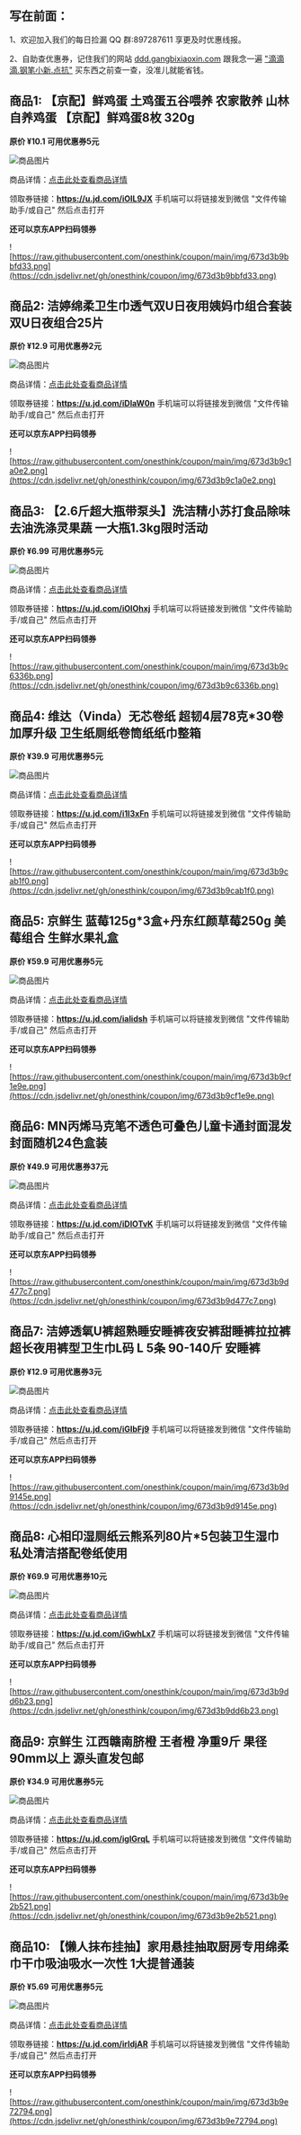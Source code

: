 ## 写在前面：

1、欢迎加入我们的每日捡漏 QQ 群:897287611 享更及时优惠线报。

2、自助查优惠券，记住我们的网站 [ddd.gangbixiaoxin.com](https://ddd.gangbixiaoxin.com) 跟我念一遍 ["滴滴滴.钢笔小新.点抗"](https://ddd.gangbixiaoxin.com) 买东西之前查一查，没准儿就能省钱。

## 商品1: 【京配】鲜鸡蛋 土鸡蛋五谷喂养 农家散养 山林自养鸡蛋 【京配】鲜鸡蛋8枚 320g

**原价 ¥10.1 可用优惠券5元**

![商品图片](http://img14.360buyimg.com/n1/jfs/t1/227527/14/29974/139580/673be6ceF1a2c223f/d70d12fb6428e146.png)

商品详情：[点击此处查看商品详情](https://union-click.jd.com/jdc?e=1003156031&amp;p=JF8BAa0JK1olXwMAV1hZDU4WC18IGlsUWwYEU15cAUoUAV9MRANLAjZbERscSkAJHTRQRA1CCVkdDwtCWhVLHTdNTwcKBENeCVAfUg8bCjhwaF8TLll2PAtVADd-BW4Ncz5XGEVBOlwHVTRAfRANYQMUIG9fAgddQVxXDxtxazliLn1FIwE1ajxkAyt8GSdNOWJqEioVVT11SgtObwBlPmFbLBcpakpwYW5gWzhnAHBgVTYbaBR3ZA97cAxhJFRlID02VDxIcwZzfSdrCl1cMz0EaAhwWw9QbDh2GXF7PDgkayBVd258D1lgbXpRED4kbhVuYRBISTpJW21dIAUqAR0bD18JK1gUXQELUllbAU4nM28IKxp7XQMFXF5dAEInAl8IHVkWXAEFVF5dCEIfM28AHGvC8L7X3u-IgPLDneffovzA1LrWytZtOHsUM28JGlkVWQEDVl5tOEsUM2w4RTUUDgEHXV5eCyVLAS4OTB1XXWgAUFtYD0kRB18KGloXXzYyZFcKcDgTBRxXbzNAVQ5-PVhcDSNyQSpLWDUXB1t9AyAiDTFPAhJhRg1MXU8yVG4)

领取券链接：**https://u.jd.com/iOIL9JX** 手机端可以将链接发到微信 "文件传输助手/或自己" 然后点击打开

**还可以京东APP扫码领券**

![https://raw.githubusercontent.com/onesthink/coupon/main/img/673d3b9bbfd33.png](https://cdn.jsdelivr.net/gh/onesthink/coupon/img/673d3b9bbfd33.png)

## 商品2: 洁婷绵柔卫生巾透气双U日夜用姨妈巾组合套装 双U日夜组合25片

**原价 ¥12.9 可用优惠券2元**

![商品图片](http://img14.360buyimg.com/n1/jfs/t1/66128/19/27464/144282/66bc7a72F97174d43/c8a8ad9f247b77e4.jpg)

商品详情：[点击此处查看商品详情](https://union-click.jd.com/jdc?e=1003156031&amp;p=JF8BAaoJK1olXwIGU1dfDEwVAl8IGlsUWg4EUl5fD00SBV9MRANLAjZbERscSkAJHTRQRA1CCVkdDwtCWhVLHTdNTwcKBENeCVAfUg8beDlbY1thGVoBCwIJXBlQYDZPRD9lDgFwOgwldhxBaAwMfS5LOWF0KCgnVlxXDxtxazliLnldIwEPajxefC5_cglNOWV6Ej4VUhh1Sg9OeC5mL2FbIBcrekthYSZwWy1nB2RgVTYbfCJNZhhrYAxhJFRhIC0uVzwVfwhzfSdrCllQMDcHCUhjSD1QbDhyAnFrKA0qazhVd258D1lgbXUEXS05ABESZgdYbiV8R1kDEz4nfg0bD18JK1gUXQELUllbAU4nM28IKxp7XwELXFxtCXsXBW0LGlwSXQUAU11UOEsfBF_ftuPA17fX3OeJlsPAusjdkufBw44yZG5eOEsWAm0IH1wUXwYyZF5eOEgnXQEJSF0WWQUAXDABCgoRVWhdQTUXWgYHVFdfCHsVAm4KGWslbX1UByZdfA9LADBUTw9HGmVbEwE5eBgQcQFaYyVCC21hUDgoVi9wdRN-YQUlXTY)

领取券链接：**https://u.jd.com/iDIaW0n** 手机端可以将链接发到微信 "文件传输助手/或自己" 然后点击打开

**还可以京东APP扫码领券**

![https://raw.githubusercontent.com/onesthink/coupon/main/img/673d3b9c1a0e2.png](https://cdn.jsdelivr.net/gh/onesthink/coupon/img/673d3b9c1a0e2.png)

## 商品3: 【2.6斤超大瓶带泵头】洗洁精小苏打食品除味去油洗涤灵果蔬 一大瓶1.3kg限时活动

**原价 ¥6.99 可用优惠券5元**

![商品图片](http://img14.360buyimg.com/n1/jfs/t1/196379/8/50862/147263/673be44bF8cfbd2c2/6a7c1985f6043488.jpg)

商品详情：[点击此处查看商品详情](https://union-click.jd.com/jdc?e=1003156031&amp;p=JF8BAa0JK1olXwMAV1hZDU4WC18IGlsVWQEEUVpYAUgeAV9MRANLAjZbERscSkAJHTRQRA1CCVkdDwtCWhVLHTdNTwcKBENeCVAfUg8bfDxzXyRcBlRRAyQJXy18SxlUTANXDwdnOlw2YThESyxsch5mJGZnACkqUVxXDxtxazliPnVcIwE9bj9kAy1-cidNOWJqEioVVT11SgtObwBlPmFbLBcpakpwYW5gWzhnAHBgVTYbaBR3ZA97cAxhJFRlID02VDxIcwZzfSdrCl1cMz0EaAhwWw9QbDh2GXF7PDgkayBVd258D1lgbQN8CT0mSiBoZhwPWFNcI0dSKRkICzsbD18JK1gUXQELUllbAU4nM28IKxp7XQMFXF5dAEInAl8IHVkWXAEFVF1bCEsSM28AHGvC8L7X3u-IgPLDneffovzA1LrWytZtOHsUM28JGlkVWQEDVl5tOEsUM2w4RTUUDgEHXV5eDyVLAS4OTVMWCmgAUFtYCksVAF8KGloXXzYyZCEOcw9oSjRaSAxvCVFkPxYrVBxPQT0JfjUXNm9xBxYebCJScBZofg9iKl8yVG4)

领取券链接：**https://u.jd.com/iOIOhxj** 手机端可以将链接发到微信 "文件传输助手/或自己" 然后点击打开

**还可以京东APP扫码领券**

![https://raw.githubusercontent.com/onesthink/coupon/main/img/673d3b9c6336b.png](https://cdn.jsdelivr.net/gh/onesthink/coupon/img/673d3b9c6336b.png)

## 商品4: 维达（Vinda）无芯卷纸 超韧4层78克*30卷  加厚升级 卫生纸厕纸卷筒纸纸巾整箱

**原价 ¥39.9 可用优惠券5元**

![商品图片](http://img14.360buyimg.com/n1/jfs/t1/177218/13/51606/166411/67346432F01a7b689/741cde5bf1fafcdb.jpg)

商品详情：[点击此处查看商品详情](https://union-click.jd.com/jdc?e=1003156031&amp;p=JF8BAacJK1olXwQAVVxfCE8XA18IGloUXAQGXFhcD0InRzBQRQQlBENHFRxWFlVMWzBeTA9KQl1XSwwDVFVPRjtUBAJQAVsMFgQZBDBeWy9_fFh3PEBxPD8cbA5LUClIfAt3NGgALyQ_QStuCzZ6SR5gJHZAKwlKSEdjeh9tbChyGHF7DjoqezRLexpseDlMIQR1NlcOahJzRw9DYCt3FH5JIAZUbS9kf218eVNjP19iUioCdzlsYAxWbTJ9O3FLKwIpUjxKVhZJWi9NB1VlM1dZcDJjYRtBaB5iAnpRIz02X3sec29cHjwTLWV_Ilo_bRtQeAd4RyVTUQoyVW5eCUsQCmkPHVIQbTYCVG4LZksWAm4JGlsSVAQyVW5dDkkUAmgPG1kSXgICZF5VD3vArtfdkerA1b_WytaKsezCitPchdMlbTYBZF5cCUkXB2gJGVslbQYBZF1tViUWUGgNS1pFXGheVh9bXh0SBAEKH1kcXgYLVG5fCUoVAV84KyBcBUZ1M10_aQ1kaw5Jfx5JDkBCMw4_YSUVeBVqUjtsVV9wBhsocTtVfDg4G2s)

领取券链接：**https://u.jd.com/i1I3xFn** 手机端可以将链接发到微信 "文件传输助手/或自己" 然后点击打开

**还可以京东APP扫码领券**

![https://raw.githubusercontent.com/onesthink/coupon/main/img/673d3b9cab1f0.png](https://cdn.jsdelivr.net/gh/onesthink/coupon/img/673d3b9cab1f0.png)

## 商品5: 京鲜生 蓝莓125g*3盒+丹东红颜草莓250g 美莓组合 生鲜水果礼盒

**原价 ¥59.9 可用优惠券5元**

![商品图片](http://img14.360buyimg.com/n1/jfs/t1/126420/29/49938/204487/672d708aFbea1e7a1/1f3d936f11639bc5.jpg)

商品详情：[点击此处查看商品详情](https://union-click.jd.com/jdc?e=1003156031&amp;p=JF8BAZ4JK1olXDYCVV9cCkkWA2kJHFIlGVlaCgFtUQ5SQi0DBUVOBVlUAwoCFxBCHD1WR0VNGFJeSwcYVBYZQTVMFyYUC393PRcmcAlVWzR0ZA5tPkR8KQgoYSUVfy9cGj1eLWYAVwM7bz9oYxcfW1dhJHZnIy02TT9-dwt_aCRJJXNmBzwEbEljYWZveQJxGXJJLyk_CTtcdycAaz9mIQRiHFYrahJeRBsKZzxuPmVDI1wlbD9OYDB-byxICH9DFTo4XSB1YCkJYyJhP39hVBwqcRF-dwxzTGt2AERgKSAVFi4SS2thBSdCWE10XV0tBEcnAl8LGlsSVAAFUldYOHsXA19edVsUXAcDVFxVC0knAl8IHVkWXAEFVFpeAUsfM28AHGvC8L7X3u-IgPLDneffovzA1LrWytZtOHsUM28JGlkVWQEDVl5tOEsUM2w4RTUUDgEHBF8NCSVLAS4OTRlTAGgAUFxUCk8TBF8KGloXXzYyZCNcXjJiaiZzYxlXBV1-Kwslawlpfjl9cjUXIUZWVTgWeCsVADJufC9qPX4yVG4)

领取券链接：**https://u.jd.com/iaIidsh** 手机端可以将链接发到微信 "文件传输助手/或自己" 然后点击打开

**还可以京东APP扫码领券**

![https://raw.githubusercontent.com/onesthink/coupon/main/img/673d3b9cf1e9e.png](https://cdn.jsdelivr.net/gh/onesthink/coupon/img/673d3b9cf1e9e.png)

## 商品6: MN丙烯马克笔不透色可叠色儿童卡通封面混发 封面随机24色盒装

**原价 ¥49.9 可用优惠券37元**

![商品图片](http://img14.360buyimg.com/n1/jfs/t1/77416/1/26975/60403/66dda094F80a9561b/03985daa98db28d0.png)

商品详情：[点击此处查看商品详情](https://union-click.jd.com/jdc?e=1003156031&amp;p=JF8BAdMJK1olXwMLVlpVCEIXAV8IGlsVWgcKVltUCU8UAl9MRANLAjZbERscSkAJHTRQRA1CCVkdDwtCWhVLHTdNTwcKBENeCVAfUg8bBxR4HT9WD0dADF8fShtedjxfQxNFJURmOlwGUkNsWBhVew9KVQ5LUl8CCFxXDxtxazliPnlGIichYTJkZCx8GStNOWV2EikvUiJ1ShNOexBlOWFbEhc-QEp1YW5oWy93B1ZgVTYbfxN3Zg9rbAxhJFRlLS0-TDwVVQ9zfCcTOE5hIjkCViNFZRNrb1p1VGVrAjw-UihXdx1sci92FEF0NjY-fAJjCwxxSThiBHoHIywhYT9PYDN-ciNFJGV9FSg0aBMnSzRSYVxuAVliUho0YxxoahtvTzxwCwoOZF9tC0oXBGYOHF0cWDYyVF5tSSUXBWsIH1sdXDYDZF5bCkgWBGgIH1MRWAcyVFZaOJy6u7qCqo6d5NKc3Inkr56ev7uWk2slbQUyVF9cCksTBG4KG2slXQUyV24DZkpEBWwIH1wUM1oAFVgLQEhVbW0PG1MSWAcGZFxcCUkVM184HyBlW2JBBh8fUEpVQT9BbghCBU5SLBw5ZklMWWdzQCxIPVJdXFYUDkpIA18IKw)

领取券链接：**https://u.jd.com/iDIOTvK** 手机端可以将链接发到微信 "文件传输助手/或自己" 然后点击打开

**还可以京东APP扫码领券**

![https://raw.githubusercontent.com/onesthink/coupon/main/img/673d3b9d477c7.png](https://cdn.jsdelivr.net/gh/onesthink/coupon/img/673d3b9d477c7.png)

## 商品7: 洁婷透氧U裤超熟睡安睡裤夜安裤甜睡裤拉拉裤超长夜用裤型卫生巾L码 L 5条 90-140斤 安睡裤

**原价 ¥12.9 可用优惠券3元**

![商品图片](http://img14.360buyimg.com/n1/jfs/t1/234673/8/23301/122499/6690c9a5Fbe7b9b87/5d84ba098bf304b8.jpg)

商品详情：[点击此处查看商品详情](https://union-click.jd.com/jdc?e=1003156031&amp;p=JF8BAaoJK1olXwIGU1ldDUkWAF8IGlocXw4GXVdUDkkQAV9MRANLAjZbERscSkAJHTRQRA1CCVkdDwtCWhVLHTdNTwcKBENeCVAfUg8bQw9RYj5pNFpcABUODUxARA1NTyVeKwdEOlkdTkJ3Yy5Bb1pFOwJ5KwQWCFxXDxtxaz5sLm1dIycLWzJkeCp_GSdNOWJiEigvUiJ1SgdOey5lNGFYPBcrakpzYW5oWy9dB2JgHRgbfxR0cxZrbAxhJFRhIC0mTD8VYwtzfSdrClllNjsAfBFzah9QbDh2AXBrAjspazBIdDV8D1lgbU0ELywbSyNFZhFyeyFFAWd2MC0lVg0bD18JK1gUXQELUllbAU4nM28IKxp7XwELXFxtCXsXBW0LGlwSXQAGUFlbOEsfBF_ftuPA17fX3OeJlsPAusjdkufBw44yZG5eOEsWAm0IH1wUXwYyZF5eOEgnXQEJSF0WXwFVADABCgoRWj9eEjUXWgYAU1hdDHsVAm4KGWslbUZiDSc4dCJLXTtDSF4SCkFgEQojQz0WRQEPWx0cPWZDHSpcWC0TeBBSUFslXTY)

领取券链接：**https://u.jd.com/iGIbFj9** 手机端可以将链接发到微信 "文件传输助手/或自己" 然后点击打开

**还可以京东APP扫码领券**

![https://raw.githubusercontent.com/onesthink/coupon/main/img/673d3b9d9145e.png](https://cdn.jsdelivr.net/gh/onesthink/coupon/img/673d3b9d9145e.png)

## 商品8: 心相印湿厕纸云熊系列80片*5包装卫生湿巾 私处清洁搭配卷纸使用

**原价 ¥69.9 可用优惠券10元**

![商品图片](http://img14.360buyimg.com/n1/jfs/t1/234092/14/26794/109818/67347195F403970c1/5408a888b3046e0e.png)

商品详情：[点击此处查看商品详情](https://union-click.jd.com/jdc?e=1003156031&amp;p=JF8BAacJK1olXwIGUFheCU8eC18IGloUVQEGUVZbD08nRzBQRQQlBENHFRxWFlVMWzBeTA9KQl1XSwwDVFVPRjtUBAJQAVsMFgQZBDxjdRoOGiIdNGVRNSgPeCoTcAwOfwhSLmgAMy00fA0ffC0BHyZROnBUI15KSEdjeh9tbChcA3F7NA4pQTRUexpsfzlPDwR1HFc5ahJFRwxDYCt3XHpJIwZVfi9kUW1rU1J8P1xXCiokdzlsYAxJb1l1PXJLIwIpUjxKVhZJWixdXW12JypacDJjYRZ7GwVjJHpgIAcuX3sRABJveCR-WmNiBFwDATVJXT8BaA5lUQoyVW5eCUsQCmkPHVIQbTYCVG4LZksWAm4JGlscWgIyVW5dDkkUAmgPG10dWgIBZF5VD3vArtfdkerA1b_WytaKsezCitPchdMlbTYBZF5cCUkXB2gJGVslbQYBZF1tViUWUGkLEl4cDmheVh9bUR5KBwEKHFgVXwEKUm5fCUoVAV84KyxhK3MEVSdVYShEYhlaazoRLmUEMA0aeyUVZBxhbx0dIkQLUCMZbz1BdG84G2s)

领取券链接：**https://u.jd.com/iGwhLx7** 手机端可以将链接发到微信 "文件传输助手/或自己" 然后点击打开

**还可以京东APP扫码领券**

![https://raw.githubusercontent.com/onesthink/coupon/main/img/673d3b9dd6b23.png](https://cdn.jsdelivr.net/gh/onesthink/coupon/img/673d3b9dd6b23.png)

## 商品9: 京鲜生 江西赣南脐橙 王者橙 净重9斤 果径90mm以上 源头直发包邮

**原价 ¥34.9 可用优惠券5元**

![商品图片](http://img14.360buyimg.com/n1/jfs/t1/193118/25/52198/172425/672f1825F41d20175/86e9d1b2763c2b72.jpg)

商品详情：[点击此处查看商品详情](https://union-click.jd.com/jdc?e=1003156031&amp;p=JF8BAawJK1olXwIGU1lYC08VB18IGloUVA8KUVZYAEwnRzBQRQQlBENHFRxWFlVMWzBeTA9KQl1XSwwDVFVPRjtUBAJQAVsMFgQZBEh_egdIcC8cWVpbAzg1UytLAzMIEyFHAGgABwE-YC9WcA5vZgsXOlVqFVlKSEdjeh9tbCgVAXB7NA4pewJJexpseTlMJQRhNlc0ahF3Rw99Yzl3FEBJIBZUay9kZ21rU1JFP1x9Fz0kaC9sYAxWbFlPPnJhPx8qfDxKVhZJWD1gHHh1HQwYcDJjYRtBaB9iX3JgIAcUX3ttATlIeBISVWNqEF82UwhyQSdXHwhlUQoyVW5eCUsQCmkPHVIQbTYCVG4fZp2AjLqBo4290t-0z4f8nHsWM28OGVgUWgECXFxUC00nA2cPK4y45dOI5YvVsZ-Ji7ixvI6c4dKc3G5tOEgnA24JGVsRWgcAVG5tCEgnAF9WdVpGWwUAV1tfZhcVQmlRRQBOMwQFVFpfD08VM20JGlkXbTYyVzYkYAt8d2YMRwJCO25ZNAJdVEsfeT1VdVlGAmVqMB8uaSxqU21vSDNUWjYCZA)

领取券链接：**https://u.jd.com/igIGrqL** 手机端可以将链接发到微信 "文件传输助手/或自己" 然后点击打开

**还可以京东APP扫码领券**

![https://raw.githubusercontent.com/onesthink/coupon/main/img/673d3b9e2b521.png](https://cdn.jsdelivr.net/gh/onesthink/coupon/img/673d3b9e2b521.png)

## 商品10: 【懒人抹布挂抽】家用悬挂抽取厨房专用绵柔巾干巾吸油吸水一次性 1大提普通装

**原价 ¥5.69 可用优惠券5元**

![商品图片](http://img14.360buyimg.com/n1/jfs/t1/244459/25/24848/117797/673be49bF7c3418e9/60ca6519bdef8c94.png)

商品详情：[点击此处查看商品详情](https://union-click.jd.com/jdc?e=1003156031&amp;p=JF8BAa0JK1olXwMAV1hZDU4WC18IGlsUXQMGUVhaC0IWBl9MRANLAjZbERscSkAJHTRQRA1CCVkdDwtCWhVLHTdNTwcKBENeCVAfUg8bXDVXYyloVUFeESU1TApWSAZXXhlrKlRjOlwWQQBNezR8RBhpW3JmFSM1XFxXDxtxazliLmVCIyc9bD9OVjN8cjtNOWJqEioVVT11SgtObwBlPmFbLBcpakpwYW5gWzhnAHBgVTYbaBR3ZA97cAxhJFRlID02VDxIcwZzfSdrCl1cMz0EaAhwWw9QbDh2GXF7PDgkayBVd258D1lgbWEKABkpc0sTYApyfxsVLlRwDgIqeh0bD18JK1gUXQELUllbAU4nM28IKxp7XQMFXF5dAEInAl8IHVkWXAEFV19eC0MTM28AHGvC8L7X3u-IgPLDneffovzA1LrWytZtOHsUM28JGlkVWQEDVl5tOEsUM2w4RTUUDgEHXV5dDSVLAS4OQhwWH2gAUFtYCEseB18KGloXXzYyZAEHVzNlfmdPRx5uNUJDFRU0Vw5VfRhaejUXFk9JDiYGfBRUf2l8fxpoNVIyVG4)

领取券链接：**https://u.jd.com/irIdjAR** 手机端可以将链接发到微信 "文件传输助手/或自己" 然后点击打开

**还可以京东APP扫码领券**

![https://raw.githubusercontent.com/onesthink/coupon/main/img/673d3b9e72794.png](https://cdn.jsdelivr.net/gh/onesthink/coupon/img/673d3b9e72794.png)


